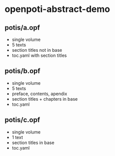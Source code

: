 # openpoti-abstract-demo

## potis/a.opf
- single volume
- 5 texts
- section titles not in base
- toc.yaml with section titles

## potis/b.opf
- single volume
- 5 texts
- preface, contents, apendix
- section titles + chapters in base
- toc.yaml

## potis/c.opf
- single volume
- 1 text
- section titles in base
- toc.yaml
